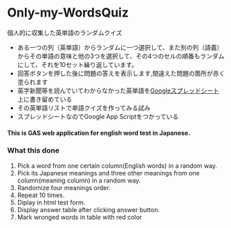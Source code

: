 # Only-my-WordsQuiz
個人的に収集した英単語のランダムクイズ
- ある一つの列（英単語）からランダムに一つ選択して、また別の列（語義）からその単語の意味と他の3つを選択して、その4つのセルの順番もランダムにして、それを10セット繰り返しています。
- 回答ボタンを押した後に問題の答えを表示します,間違えた問題の箇所が赤く塗られます
- 英字新聞等を読んでいてわからなかった英単語を[Googleスプレッドシート](https://docs.google.com/spreadsheets/d/1AaYm0uiPhyt4wM6tr1-RzLriFuQFImUVaSwnr0lx7Yg/edit?usp=sharing)上に書き留めている
- その英単語リストで単語クイズを作ってみる試み
- スプレッドシートなのでGoogle App Scriptをつかっている

#### This is GAS web application for english word test in Japanese.
### What this done 
1. Pick a word from one certain column(English words) in a random way.
2. Pick its Japanese meanings and three other meanings from one column(meaning column) in a random way.
3. Randomize four meanings order.
4. Repeat 10 times.
5. Diplay in html test form.
6. Display answer table after clicking answer button.
7. Mark wronged words in table with red color
